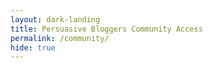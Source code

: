 ```yaml
---
layout: dark-landing
title: Persuasive Bloggers Community Access
permalink: /community/
hide: true
---
```



<script type="text/javascript" src="http://form.jotform.co/jsform/51885749877884"></script>
